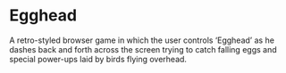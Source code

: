 # Egghead
A retro-styled browser game in which the user controls ‘Egghead’ as he dashes back and forth across the screen trying to catch falling eggs and special power-ups laid by birds flying overhead.

